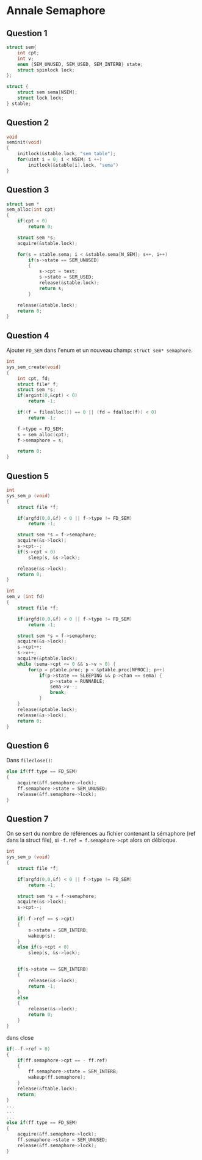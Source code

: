 # Annale Semaphore

## Question 1
```c
struct sem{
	int cpt;
	int v;
	enum {SEM_UNUSED, SEM_USED, SEM_INTERB} state;
	struct spinlock lock;
};

struct {
	struct sem sema[NSEM];
	struct lock lock;
} stable;

```

## Question 2

```c
void 
seminit(void)
{
	initlock(&stable.lock, "sem table");
	for(uint i = 0; i < NSEM; i ++)
		initlock(&stable[i].lock, "sema")
}
```

## Question 3

```c
struct sem *
sem_alloc(int cpt)
{
	if(cpt < 0)
		return 0;

	struct sem *s;
	acquire(&stable.lock);

	for(s = stable.sema; i < &stable.sema[N_SEM]; s++, i++)
		if(s->state == SEM_UNUSED)
		{
			s->cpt = test;
			s->state = SEM_USED;
			release(&stable.lock);
			return s;
		}

	release(&stable.lock);
	return 0;
}
```

## Question 4

Ajouter `FD_SEM` dans l'enum et un nouveau champ: `struct sem* semaphore`.

```c
int
sys_sem_create(void)
{
	int cpt, fd;
	struct file* f;
	struct sem *s;
	if(argint(0,&cpt) < 0)
		return -1;

	if((f = filealloc()) == 0 || (fd = fdalloc(f)) < 0)
		return -1;

	f->type = FD_SEM;
	s = sem_alloc(cpt);
	f->semaphore = s;

	return 0;
}
```

## Question 5

```c
int
sys_sem_p (void)
{
	struct file *f;

	if(argfd(0,0,&f) < 0 || f->type != FD_SEM)
		return -1;

	struct sem *s = f->semaphore;
	acquire(&s->lock);
	s->cpt--;
	if(s->cpt < 0)
		sleep(s, &s->lock);

	release(&s->lock);
	return 0;
}

int
sem_v (int fd)
{
	struct file *f;

	if(argfd(0,0,&f) < 0 || f->type != FD_SEM)
		return -1;

	struct sem *s = f->semaphore;
	acquire(&s->lock);
	s->cpt++;
	s->v++;
	acquire(&ptable.lock);
	while (sema->cpt <= 0 && s->v > 0) {
        for(p = ptable.proc; p < &ptable.proc[NPROC]; p++)
            if(p->state == SLEEPING && p->chan == sema) {
                p->state = RUNNABLE;
                sema->v--;
                break;
            }
    }
	release(&ptable.lock);
	release(&s->lock);
	return 0;
}
```

## Question 6

Dans `fileclose()`:
```c
else if(ff.type == FD_SEM)
{
	acquire(&ff.semaphore->lock);
	ff.semaphore->state = SEM_UNUSED;
	release(&ff.semaphore->lock);
}
```

## Question 7

On se sert du nombre de références au fichier contenant la sémaphore (ref dans la struct file), si `-f.ref = f.semaphore->cpt` alors on débloque.

```c
int
sys_sem_p (void)
{
	struct file *f;

	if(argfd(0,0,&f) < 0 || f->type != FD_SEM)
		return -1;

	struct sem *s = f->semaphore;
	acquire(&s->lock);
	s->cpt--;
	
	if(-f->ref == s->cpt)
	{
		s->state = SEM_INTERB;
		wakeup(s);
	}
	else if(s->cpt < 0)
		sleep(s, &s->lock);


	if(s->state == SEM_INTERB)
	{
		release(&s->lock);
		return -1;
	}
	else
	{
		release(&s->lock);
		return 0;
	}
}
```
dans close
```c
if(--f->ref > 0)
{
	if(ff.semaphore->cpt == - ff.ref)
	{
		ff.semaphore->state = SEM_INTERB;
		wakeup(ff.semaphore);
	}
	release(&ftable.lock);
	return;
}
...
...
...
else if(ff.type == FD_SEM)
{
	acquire(&ff.semaphore->lock);
	ff.semaphore->state = SEM_UNUSED;
	release(&ff.semaphore->lock);
}
```